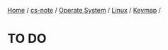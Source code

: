 [Home](https://mengxianbin.github.io) /
[cs-note](https://mengxianbin.github.io/cs-note) /
[Operate System](https://mengxianbin.github.io/cs-note/content/operate_system) /
[Linux](https://mengxianbin.github.io/cs-note/content/operate_system/linux) /
[Keymap](https://mengxianbin.github.io/cs-note/content/operate_system/linux/keymap) /

# TO DO
